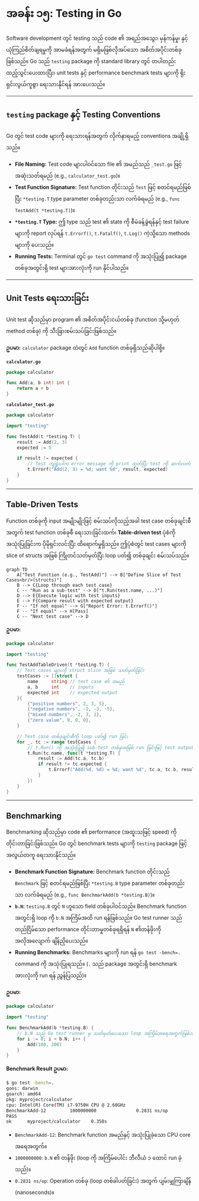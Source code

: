 # အခန်း ၁၅: Testing in Go

Software development တွင် testing သည် code ၏ အရည်အသွေး၊ မှန်ကန်မှု၊ နှင့် ယုံကြည်စိတ်ချရမှုကို အာမခံရန်အတွက် မရှိမဖြစ်လိုအပ်သော အစိတ်အပိုင်းတစ်ခုဖြစ်သည်။ Go သည် `testing` package ကို standard library တွင် တပါတည်း ထည့်သွင်းပေးထားပြီး၊ unit tests နှင့် performance benchmark tests များကို ရိုးရှင်းလွယ်ကူစွာ ရေးသားနိုင်ရန် အားပေးသည်။

---

## `testing` package နှင့် Testing Conventions

Go တွင် test code များကို ရေးသားရန်အတွက် လိုက်နာရမည့် conventions အချို့ရှိသည်။

*   **File Naming:** Test code များပါဝင်သော file ၏ အမည်သည် `_test.go` ဖြင့် အဆုံးသတ်ရမည် (e.g., `calculator_test.go`)။
*   **Test Function Signature:** Test function တိုင်းသည် `Test` ဖြင့် စတင်ရမည်ဖြစ်ပြီး `*testing.T` type parameter တစ်ခုတည်းသာ လက်ခံရမည် (e.g., `func TestAdd(t *testing.T)`)။
*   **`*testing.T` Type:** ဤ type သည် test ၏ state ကို စီမံခန့်ခွဲရန်နှင့် test failure များကို report လုပ်ရန် `t.Errorf()`, `t.Fatalf()`, `t.Log()` ကဲ့သို့သော methods များကို ပေးသည်။
*   **Running Tests:** Terminal တွင် `go test` command ကို အသုံးပြု၍ package တစ်ခုအတွင်းရှိ test များအားလုံးကို run နိုင်ပါသည်။

---

## Unit Tests ရေးသားခြင်း

Unit test ဆိုသည်မှာ program ၏ အစိတ်အပိုင်းငယ်တစ်ခု (function သို့မဟုတ် method တစ်ခု) ကို သီးခြားစမ်းသပ်ခြင်းဖြစ်သည်။

**ဥပမာ:** `calculator` package ထဲတွင် `Add` function တစ်ခုရှိသည်ဆိုပါစို့။

**`calculator.go`**
```go
package calculator

func Add(a, b int) int {
    return a + b
}
```

**`calculator_test.go`**
```go
package calculator

import "testing"

func TestAdd(t *testing.T) {
    result := Add(2, 3)
    expected := 5

    if result != expected {
        // Test ကျရှုံးပါက error message ကို print ထုတ်ပြီး test ကို ဆက်လက် run နေမည်
        t.Errorf("Add(2, 3) = %d; want %d", result, expected)
    }
}
```

---

## Table-Driven Tests

Function တစ်ခုကို input အမျိုးမျိုးဖြင့် စမ်းသပ်လိုသည့်အခါ test case တစ်ခုချင်းစီအတွက် test function တစ်ခုစီ ရေးသားခြင်းထက်၊ **Table-driven test** ပုံစံကို အသုံးပြုခြင်းက ပိုမိုရှင်းလင်းပြီး ထိရောက်မှုရှိသည်။ ဤပုံစံတွင် test cases များကို slice of structs အဖြစ် ကြိုတင်သတ်မှတ်ပြီး loop ပတ်၍ တစ်ခုချင်း စမ်းသပ်သည်။

```mermaid
graph TD
    A["Test Function (e.g., TestAdd)"] --> B["Define Slice of Test Cases<br/>(structs)"]
    B --> C{Loop through each test case}
    C -- "Run as a sub-test" --> D["t.Run(test.name, ...)"]
    D --> E{Execute logic with test inputs}
    E --> F{Compare result with expected output}
    F -- "If not equal" --> G["Report Error: t.Errorf()"]
    F -- "If equal" --> H[Pass]
    C -- "Next test case" --> D
```

**ဥပမာ:**

```go
package calculator

import "testing"

func TestAddTableDriven(t *testing.T) {
    // Test cases များကို struct slice အဖြစ် သတ်မှတ်ခြင်း
    testCases := []struct {
        name     string // test case ၏ အမည်
        a, b     int    // inputs
        expected int    // expected output
    }{
        {"positive numbers", 2, 3, 5},
        {"negative numbers", -2, -3, -5},
        {"mixed numbers", -2, 3, 1},
        {"zero value", 0, 0, 0},
    }

    // Test case တစ်ခုချင်းစီကို loop ပတ်၍ run ခြင်း
    for _, tc := range testCases {
        // t.Run() ကို အသုံးပြု၍ sub-test တစ်ခုအဖြစ် run ခြင်းဖြင့် test output များကို ပိုမိုရှင်းလင်းစေသည်
        t.Run(tc.name, func(t *testing.T) {
            result := Add(tc.a, tc.b)
            if result != tc.expected {
                t.Errorf("Add(%d, %d) = %d; want %d", tc.a, tc.b, result, tc.expected)
            }
        })
    }
}
```

---

## Benchmarking

Benchmarking ဆိုသည်မှာ code ၏ performance (အထူးသဖြင့် speed) ကို တိုင်းတာခြင်းဖြစ်သည်။ Go တွင် benchmark tests များကို `testing` package ဖြင့် အလွယ်တကူ ရေးသားနိုင်သည်။

*   **Benchmark Function Signature:** Benchmark function တိုင်းသည် `Benchmark` ဖြင့် စတင်ရမည်ဖြစ်ပြီး `*testing.B` type parameter တစ်ခုတည်းသာ လက်ခံရမည် (e.g., `func BenchmarkAdd(b *testing.B)`)။
*   **`b.N`:** `testing.B` တွင် `N` ဟူသော field တစ်ခုပါဝင်သည်။ Benchmark function အတွင်းရှိ loop ကို `b.N` အကြိမ်အထိ run ရန်ဖြစ်သည်။ Go test runner သည် တည်ငြိမ်သော performance တိုင်းတာမှုတစ်ခုရရှိရန် `N` ၏တန်ဖိုးကို အလိုအလျောက် ချိန်ညှိပေးသည်။
*   **Running Benchmarks:** Benchmarks များကို run ရန် `go test -bench=.` command ကို အသုံးပြုရသည်။ (`.` သည် package အတွင်းရှိ benchmark အားလုံးကို run ရန် ညွှန်ပြသည်)။

**ဥပမာ:**

```go
package calculator

import "testing"

func BenchmarkAdd(b *testing.B) {
    // b.N သည် Go test runner မှ သတ်မှတ်ပေးသော loop အကြိမ်အရေအတွက်ဖြစ်သည်
    for i := 0; i < b.N; i++ {
        Add(100, 200)
    }
}
```

**Benchmark Result ဥပမာ:**

```sh
$ go test -bench=.
goos: darwin
goarch: amd64
pkg: myproject/calculator
cpu: Intel(R) Core(TM) i7-9750H CPU @ 2.60GHz
BenchmarkAdd-12         1000000000               0.2831 ns/op
PASS
ok      myproject/calculator    0.358s
```

*   `BenchmarkAdd-12`: Benchmark function အမည်နှင့် အသုံးပြုခဲ့သော CPU core အရေအတွက်။
*   `1000000000`: `b.N` ၏ တန်ဖိုး (loop ကို အကြိမ်ပေါင်း ဘီလီယံ ၁ ထောင် run ခဲ့သည်)။
*   `0.2831 ns/op`: Operation တစ်ခု (loop တစ်ခါပတ်ခြင်း) အတွက် ပျမ်းမျှကြာချိန် (nanoseconds)။